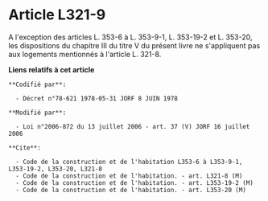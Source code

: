 # Article L321-9

A l'exception des articles L. 353-6 à L. 353-9-1, L. 353-19-2 et L. 353-20, les dispositions du chapitre III du titre V du
présent livre ne s'appliquent pas aux logements mentionnés à l'article L. 321-8.

**Liens relatifs à cet article**

	**Codifié par**:

	  - Décret n°78-621 1978-05-31 JORF 8 JUIN 1978

	**Modifié par**:

	  - Loi n°2006-872 du 13 juillet 2006 - art. 37 (V) JORF 16 juillet 2006

	**Cite**:

	  - Code de la construction et de l'habitation L353-6 à L353-9-1, L353-19-2, L353-20, L321-8
	  - Code de la construction et de l'habitation. - art. L321-8 (M)
	  - Code de la construction et de l'habitation. - art. L353-19-2 (M)
	  - Code de la construction et de l'habitation. - art. L353-20 (M)
